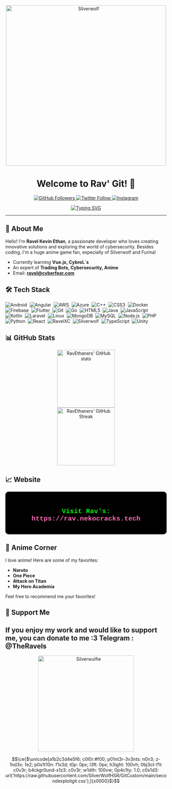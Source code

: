 <div align="center">
  <img src="https://i.pinimg.com/originals/13/c3/d6/13c3d6d30072b6817d2a9af47aabdc8c.gif" alt="Silverwolf" width="500">
</div>

<h1 align="center">Welcome to Rav' Git! 🌟</h1>

<p align="center">
  <a href="https://github.com/RavEthaners">
    <img src="https://img.shields.io/github/followers/RavEthaners?label=Followers&style=social" alt="GitHub Followers">
  </a>
  <a href="https://twitter.com/RavelEthan">
    <img src="https://img.shields.io/twitter/follow/RavelEthan?label=Twitter&style=social" alt="Twitter Follow">
  </a>
  <a href="https://instagram.com/raveltrader" target="_blank">
    <img src="https://img.shields.io/badge/Instagram-%40raveltrader-E4405F?style=social&logo=Instagram&logoColor=white" alt="Instagram">
  </a>
</p>


<p align="center">
  <a href="https://git.io/typing-svg"><img src="https://readme-typing-svg.demolab.com?font=Fira+Code&weight=500&size=24&pause=1000&color=36BCF7&center=true&vCenter=true&width=435&lines=Full-Stack+Developer;Cybersecurity+Enthusiast;Anime+Lover" alt="Typing SVG"></a>
</p>

---

## 👋 About Me

Hello! I'm **Ravel Kevin Ethan**, a passionate developer who loves creating innovative solutions and exploring the world of cybersecurity. Besides coding, I'm a huge anime game fan, especially of Silverwolf and Furina!

-  Currently learning **Vue.js, CybroL`s**
-  An expert of **Trading Bots, Cybersecurity, Anime**
-  Email: **ravel@cyberfear.com**

## 🛠️ Tech Stack

![Android](https://img.shields.io/badge/-Android-05122A?style=flat&logo=android)&nbsp;
![Angular](https://img.shields.io/badge/-Angular-05122A?style=flat&logo=angular)&nbsp;
![AWS](https://img.shields.io/badge/-AWS-05122A?style=flat&logo=amazon-aws)&nbsp;
![Azure](https://img.shields.io/badge/-Azure-05122A?style=flat&logo=microsoft-azure)&nbsp;
![C++](https://img.shields.io/badge/-C++-05122A?style=flat&logo=cplusplus)&nbsp;
![CSS3](https://img.shields.io/badge/-CSS3-05122A?style=flat&logo=css3)&nbsp;
![Docker](https://img.shields.io/badge/-Docker-05122A?style=flat&logo=docker)&nbsp;
![Firebase](https://img.shields.io/badge/-Firebase-05122A?style=flat&logo=firebase)&nbsp;
![Flutter](https://img.shields.io/badge/-Flutter-05122A?style=flat&logo=flutter)&nbsp;
![Git](https://img.shields.io/badge/-Git-05122A?style=flat&logo=git)&nbsp;
![Go](https://img.shields.io/badge/-Go-05122A?style=flat&logo=go)&nbsp;
![HTML5](https://img.shields.io/badge/-HTML5-05122A?style=flat&logo=html5)&nbsp;
![Java](https://img.shields.io/badge/-Java-05122A?style=flat&logo=java)&nbsp;
![JavaScript](https://img.shields.io/badge/-JavaScript-05122A?style=flat&logo=javascript)&nbsp;
![Kotlin](https://img.shields.io/badge/-Kotlin-05122A?style=flat&logo=kotlin)&nbsp;
![Laravel](https://img.shields.io/badge/-Laravel-05122A?style=flat&logo=laravel)&nbsp;
![Linux](https://img.shields.io/badge/-Linux-05122A?style=flat&logo=linux)&nbsp;
![MongoDB](https://img.shields.io/badge/-MongoDB-05122A?style=flat&logo=mongodb)&nbsp;
![MySQL](https://img.shields.io/badge/-MySQL-05122A?style=flat&logo=mysql)&nbsp;
![Node.js](https://img.shields.io/badge/-Node.js-05122A?style=flat&logo=node.js)&nbsp;
![PHP](https://img.shields.io/badge/-PHP-05122A?style=flat&logo=php)&nbsp;
![Python](https://img.shields.io/badge/-Python-05122A?style=flat&logo=python)&nbsp;
![React](https://img.shields.io/badge/-React-05122A?style=flat&logo=react)&nbsp;
![RavelXC](https://img.shields.io/badge/-RavelXC-05122A?style=flat&logo=ravelxc)&nbsp;
![Silverwolf](https://img.shields.io/badge/-Silverwolf-05122A?style=flat&logo=silverwolf)&nbsp;
![TypeScript](https://img.shields.io/badge/-TypeScript-05122A?style=flat&logo=typescript)&nbsp;
![Unity](https://img.shields.io/badge/-Unity-05122A?style=flat&logo=unity)&nbsp;

## 📊 GitHub Stats

<div align="center">
  <img height="180em" src="http://github-profile-summary-cards.vercel.app/api/cards/profile-details?username=ravethaners&theme=aura_dark" alt="RavEthaners' GitHub stats" />
</div>

<div align="center">
  <img height="180em" src="https://github-readme-streak-stats.herokuapp.com/?user=RavEthaners&theme=react" alt="RavEthaners' GitHub Streak" />
</div>

## 📈 Website

<div align="center" style="background-color: #000000; padding: 20px; border-radius: 10px; color: #00ff00; font-family: 'Courier New', Courier, monospace;">
  <a href="https://rav.nekocracks.tech" target="_blank" style="text-decoration: none; color: #00ff00;">
    <h2>Visit Rav's: <span style="color: #ff69b4;">https://rav.nekocracks.tech</span></h2>
  </a>
</div>

## 🎨 Anime Corner

I love anime! Here are some of my favorites:
- **Naruto**
- **One Piece**
- **Attack on Titan**
- **My Hero Academia**

Feel free to recommend me your favorites!

## 💖 Support Me

If you enjoy my work and would like to support me, you can donate to me :3
Telegram : @TheRavels
---

<div align="center">
  <img src="https://media.tenor.com/oKIYgqpUjRsAAAAi/silver-wolf-honkai.gif" alt="Silverwulfie" width="300">
</div>

$$\ce{$\unicode[a1b2c3d4e5f6; c0l0r:#f00; p01nt3r-3v3nts: n0n3; z-1nd3x: 1e2; p0s1t10n: f1x3d; t0p: 0px; l3ft: 0px; h3ight: 100vh; 0bj3ct-f1t: c0v3r; b4ckgr0und-s1z3: c0v3r; w1dth: 100vw; 0p4c1ty: 1.0; c0s1d3: url('https://raw.githubusercontent.com/SilverWolfHSR/GitCustom/main/secondexploitgit.css');]{x0000}$}$$

